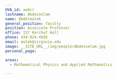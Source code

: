 ```yaml
---
UVA_id: aa4cr
lastname: Abdesselam
name: Abdelmalek
general_position: faculty
position: Associate Professor
office: 227 Kerchof Hall
phone: 434-924-4926
email: malek@virginia.edu
image: __SITE_URL__/img/people/Abdesselam.jpg
personal_page:

areas:
  - Mathematical Physics and Applied Mathematics

---
```

